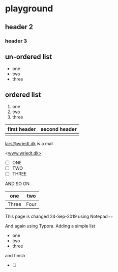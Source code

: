 # playground



## header 2

### header 3

## un-ordered list

* one
* two
* three

## ordered list

1. one
2. two
3. three

| first header | second header |
| ------------ | ------------- |
|              |               |

<lars@wriedt.dk> is a mail

<www.wriedt.dk>



- [ ] ONE
- [ ] TWO
- [ ] THREE

AND SO ON





| one   | two  |
| ----- | ---- |
| Three | Four |



This page is changed 24-Sep-2019 using Notepad++

And again using Typora. Adding a simple list

- one
- two
- three

and finish

- [ ] 